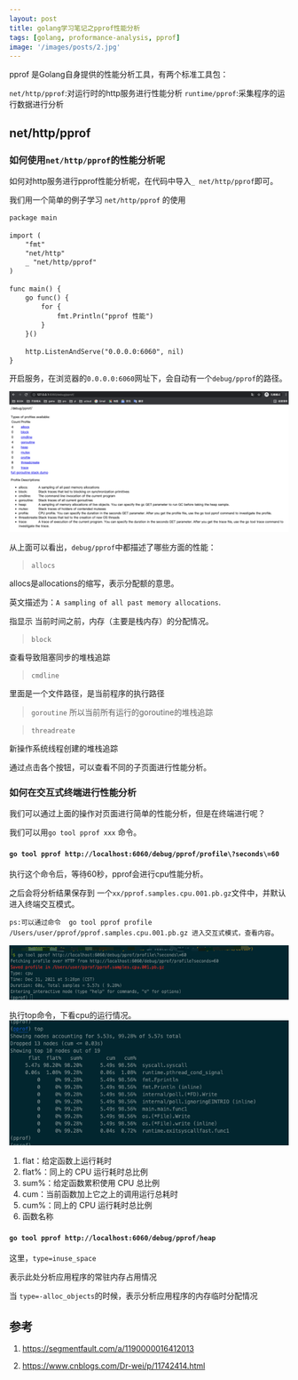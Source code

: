 ```yaml
---
layout: post
title: golang学习笔记之pprof性能分析
tags: [golang, proformance-analysis, pprof]
image: '/images/posts/2.jpg'
---
```


pprof 是Golang自身提供的性能分析工具，有两个标准工具包：

`net/http/pprof`:对运行时的http服务进行性能分析
`runtime/pprof`:采集程序的运行数据进行分析

## net/http/pprof

### 如何使用`net/http/pprof`的性能分析呢

如何对http服务进行pprof性能分析呢，在代码中导入`_ net/http/pprof`即可。

我们用一个简单的例子学习 `net/http/pprof` 的使用

``` golang
package main

import (
	"fmt"
	"net/http"
	_ "net/http/pprof" 
)

func main() {
	go func() {
		for {
			fmt.Println("pprof 性能")
		}
	}()

	http.ListenAndServe("0.0.0.0:6060", nil)
}
```
开启服务，在浏览器的`0.0.0.0:6060`网址下，会自动有一个`debug/pprof`的路径。

![about](/images/posts/golang-performance-analysis-pprof-1.png)

从上面可以看出，`debug/pprof`中都描述了哪些方面的性能：

> `allocs`

allocs是allocations的缩写，表示分配额的意思。

英文描述为：`A sampling of all past memory allocations`.

指显示 当前时间之前，内存（主要是栈内存）的分配情况。

> `block`

查看导致阻塞同步的堆栈追踪
> `cmdline`

里面是一个文件路径，是当前程序的执行路径

> `goroutine`
所以当前所有运行的goroutine的堆栈追踪

> `threadreate`

新操作系统线程创建的堆栈追踪

通过点击各个按钮，可以查看不同的子页面进行性能分析。

### 如何在交互式终端进行性能分析

我们可以通过上面的操作对页面进行简单的性能分析，但是在终端进行呢？

我们可以用`go tool pprof xxx` 命令。

#### `go tool pprof http://localhost:6060/debug/pprof/profile\?seconds\=60`

执行这个命令后，等待60秒，pprof会进行cpu性能分析。

之后会将分析结果保存到 一个`xx/pprof.samples.cpu.001.pb.gz`文件中，并默认进入终端交互模式。

`ps:可以通过命令  go tool pprof profile /Users/user/pprof/pprof.samples.cpu.001.pb.gz 进入交互式模式，查看内容`。

![about](/images/posts/golang-performance-analysis-pprof-2.png)

执行top命令，下看cpu的运行情况。
![about](/images/posts/golang-performance-analysis-pprof-3.png)

1. flat：给定函数上运行耗时
2. flat%：同上的 CPU 运行耗时总比例
3. sum%：给定函数累积使用 CPU 总比例
4. cum：当前函数加上它之上的调用运行总耗时
5. cum%：同上的 CPU 运行耗时总比例
6. 函数名称

#### `go tool pprof http://localhost:6060/debug/pprof/heap`

这里，`type=inuse_space`

表示此处分析应用程序的常驻内存占用情况


当 `type=-alloc_objects`的时候，表示分析应用程序的内存临时分配情况


## 参考

1. https://segmentfault.com/a/1190000016412013

2. https://www.cnblogs.com/Dr-wei/p/11742414.html